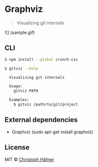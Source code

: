 # Graphviz

>  Visualizing git internals

![] (sample.gif)

## CLI

```sh
$ npm install --global crunch-css
```

```sh
$ gitviz --help

  Visualizing git internals

  Usage:
    gitviz PATH

  Examples:
    $ gitviz /path/to/git/project
```

## External dependencies
 * Graphviz (sudo apt-get install graphviz)

## License

MIT © [Christoph Häfner](http://christophhaefner.de)

